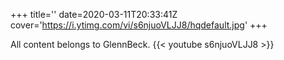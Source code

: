 +++
title=''
date=2020-03-11T20:33:41Z
cover='https://i.ytimg.com/vi/s6njuoVLJJ8/hqdefault.jpg'
+++

All content belongs to GlennBeck.
{{< youtube s6njuoVLJJ8 >}}
